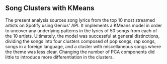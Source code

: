 ## Song Clusters with KMeans

The present analysis sources song lyrics from the top 10 most streamed artists on Spotify using Genius' API. It implements a KMeans model in order to uncover any underlying patterns in the lyrics of 50 songs from each of the 10 artists. Ultimately, the model was successful at general distinctions, dividing the songs into four clusters composed of pop songs, rap songs, songs in a foreign language, and a cluster with miscellaneous songs where the theme was less clear. Changing the number of PCA components did little to introduce more differentiation in the clusters. 
